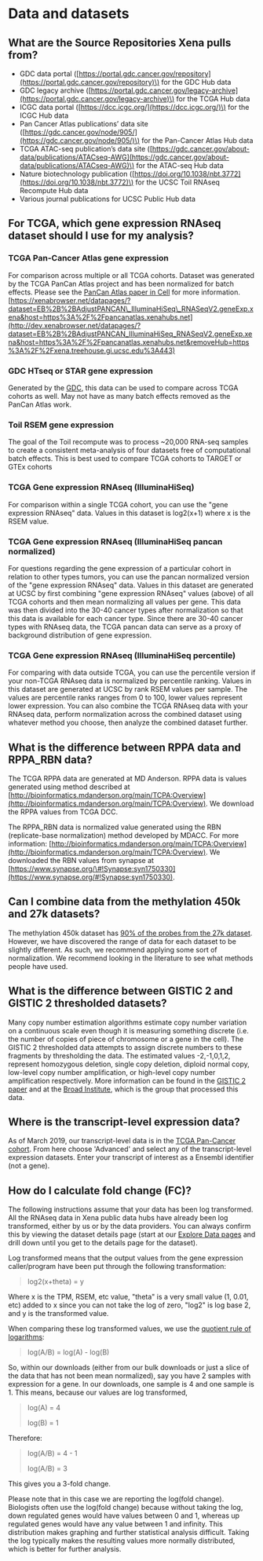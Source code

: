 # Data and datasets

## What are the Source Repositories Xena pulls from?

* GDC data portal \([https://portal.gdc.cancer.gov/repository](https://portal.gdc.cancer.gov/repository)\) for the GDC Hub data
* GDC legacy archive \([https://portal.gdc.cancer.gov/legacy-archive](https://portal.gdc.cancer.gov/legacy-archive)\) for the TCGA Hub data
* ICGC data portal \([https://dcc.icgc.org/](https://dcc.icgc.org/)\) for the ICGC Hub data
* Pan Cancer Atlas publications’ data site \([https://gdc.cancer.gov/node/905/](https://gdc.cancer.gov/node/905/)\) for the Pan-Cancer Atlas Hub data
* TCGA ATAC-seq publication’s data site \([https://gdc.cancer.gov/about-data/publications/ATACseq-AWG](https://gdc.cancer.gov/about-data/publications/ATACseq-AWG)\) for the ATAC-seq Hub data
* Nature biotechnology publication \([https://doi.org/10.1038/nbt.3772](https://doi.org/10.1038/nbt.3772)\) for the UCSC Toil RNAseq Recompute Hub data
* Various journal publications for UCSC Public Hub data

## For TCGA, which gene expression RNAseq dataset should I use for my analysis?

### TCGA Pan-Cancer Atlas gene expression

For comparison across multiple or all TCGA cohorts. Dataset was generated by the TCGA PanCan Atlas project and has been normalized for batch effects. Please see the [PanCan Atlas paper in Cell](https://www.cell.com/pb-assets/consortium/pancanceratlas/pancani3/index.html) for more information. [https://xenabrowser.net/datapages/?dataset=EB%2B%2BAdjustPANCAN\_IlluminaHiSeq\_RNASeqV2.geneExp.xena&host=https%3A%2F%2Fpancanatlas.xenahubs.net](http://dev.xenabrowser.net/datapages/?dataset=EB%2B%2BAdjustPANCAN_IlluminaHiSeq_RNASeqV2.geneExp.xena&host=https%3A%2F%2Fpancanatlas.xenahubs.net&removeHub=https%3A%2F%2Fxena.treehouse.gi.ucsc.edu%3A443)

### GDC HTseq or STAR gene expression

Generated by the [GDC](https://portal.gdc.cancer.gov/), this data can be used to compare across TCGA cohorts as well. May not have as many batch effects removed as the PanCan Atlas work.

### Toil RSEM gene expression

The goal of the Toil recompute was to process ~20,000 RNA-seq samples to create a consistent meta-analysis of four datasets free of computational batch effects. This is best used to compare TCGA cohorts to TARGET or GTEx cohorts

### TCGA Gene expression RNAseq \(IlluminaHiSeq\)

For comparison within a single TCGA cohort, you can use the "gene expression RNAseq" data. Values in this dataset is log2\(x+1\) where x is the RSEM value.

### TCGA Gene expression RNAseq \(IlluminaHiSeq pancan normalized\)

For questions regarding the gene expression of a particular cohort in relation to other types tumors, you can use the pancan normalized version of the "gene expression RNAseq" data. Values in this dataset are generated at UCSC by first combining "gene expression RNAseq" values \(above\) of all TCGA cohorts and then mean normalizing all values per gene. This data was then divided into the 30-40 cancer types after normalization so that this data is available for each cancer type. Since there are 30-40 cancer types with RNAseq data, the TCGA pancan data can serve as a proxy of background distribution of gene expression.

### TCGA Gene expression RNAseq \(IlluminaHiSeq percentile\)

For comparing with data outside TCGA, you can use the percentile version if your non-TCGA RNAseq data is normalized by percentile ranking. Values in this dataset are generated at UCSC by rank RSEM values per sample. The values are percentile ranks ranges from 0 to 100, lower values represent lower expression. You can also combine the TCGA RNAseq data with your RNAseq data, perform normalization across the combined dataset using whatever method you choose, then analyze the combined dataset further.

## What is the difference between RPPA data and RPPA\_RBN data?

The TCGA RPPA data are generated at MD Anderson. RPPA data is values generated using method described at [http://bioinformatics.mdanderson.org/main/TCPA:Overview](http://bioinformatics.mdanderson.org/main/TCPA:Overview). We download the RPPA values from TCGA DCC.

The RPPA\_RBN data is normalized value generated using the RBN \(replicate-base normalization\) method developed by MDACC. For more information: [http://bioinformatics.mdanderson.org/main/TCPA:Overview](http://bioinformatics.mdanderson.org/main/TCPA:Overview). We downloaded the RBN values from synapse at [https://www.synapse.org/\#!Synapse:syn1750330](https://www.synapse.org/#!Synapse:syn1750330).

## Can I combine data from the methylation 450k and 27k datasets?

The methylation 450k dataset has [90% of the probes from the 27k dataset](https://bmcgenomics.biomedcentral.com/articles/10.1186/1471-2164-14-293). However, we have discovered the range of data for each dataset to be slightly different. As such, we recommend applying some sort of normalization. We recommend looking in the literature to see what methods people have used.

## What is the difference between GISTIC 2 and GISTIC 2 thresholded datasets?

Many copy number estimation algorithms estimate copy number variation on a continuous scale even though it is measuring something discrete \(i.e. the number of copies of piece of chromosome or a gene in the cell\). The GISTIC 2 thresholded data attempts to assign discrete numbers to these fragments by thresholding the data. The estimated values -2,-1,0,1,2, represent homozygous deletion, single copy deletion, diploid normal copy, low-level copy number amplification, or high-level copy number amplification respectively. More information can be found in the [GISTIC 2 paper](https://genomebiology.biomedcentral.com/articles/10.1186/gb-2011-12-4-r41) and at the [Broad Institute](http://gdac.broadinstitute.org/), which is the group that processed this data.

## Where is the transcript-level expression data?

As of March 2019, our transcript-level data is in the [TCGA Pan-Cancer cohort](https://xenabrowser.net/datapages/?cohort=TCGA%20Pan-Cancer%20%28PANCAN%29). From here choose 'Advanced' and select any of the transcript-level expression datasets. Enter your transcript of interest as a Ensembl identifier \(not a gene\).

## How do I calculate fold change \(FC\)?

The following instructions assume that your data has been log transformed. All the RNAseq data in Xena public data hubs have already been log transformed, either by us or by the data providers. You can always confirm this by viewing the dataset details page \(start at our [Explore Data pages](https://xenabrowser.net/datapages/) and drill down until you get to the details page for the dataset\).

Log transformed means that the output values from the gene expression caller/program have been put through the following transformation:

> log2\(x+theta\) = y

Where x is the TPM, RSEM, etc value, "theta" is a very small value \(1, 0.01, etc\) added to x since you can not take the log of zero, "log2" is log base 2, and y is the transformed value.

When comparing these log transformed values, we use the [quotient rule of logarithms](https://en.wikipedia.org/wiki/List_of_logarithmic_identities#Using_simpler_operations):

> log\(A/B\) = log\(A\) - log\(B\)

So, within our downloads \(either from our bulk downloads or just a slice of the data that has not been mean normalized\), say you have 2 samples with expression for a gene. In our downloads, one sample is 4 and one sample is 1. This means, because our values are log transformed,

> log\(A\) = 4
>
> log\(B\) = 1

Therefore:

> log\(A/B\) = 4 - 1
>
> log\(A/B\) = 3

This gives you a 3-fold change.

Please note that in this case we are reporting the log\(fold change\). Biologists often use the log\(fold change\) because without taking the log, down regulated genes would have values between 0 and 1, whereas up regulated genes would have any value between 1 and infinity. This distribution makes graphing and further statistical analysis difficult. Taking the log typically makes the resulting values more normally distributed, which is better for further analysis.



